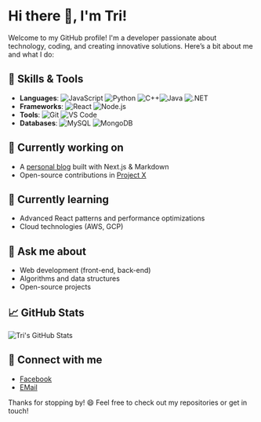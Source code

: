 # Hi there 👋, I'm Tri!

Welcome to my GitHub profile! I'm a developer passionate about technology, coding, and creating innovative solutions. Here’s a bit about me and what I do:

## 🔧 Skills & Tools
- **Languages**: ![JavaScript](https://img.shields.io/badge/-JavaScript-yellow) ![Python](https://img.shields.io/badge/-Python-blue) ![C++](https://img.shields.io/badge/-C++-orange)![Java](https://img.shields.io/badge/-Java-red) ![.NET](https://img.shields.io/badge/-.NET-purple)
- **Frameworks**: ![React](https://img.shields.io/badge/-React-blue) ![Node.js](https://img.shields.io/badge/-Node.js-green)
- **Tools**: ![Git](https://img.shields.io/badge/-Git-black) ![VS Code](https://img.shields.io/badge/-VS%20Code-blue)
- **Databases**: ![MySQL](https://img.shields.io/badge/-MySQL-lightblue) ![MongoDB](https://img.shields.io/badge/-MongoDB-green)

## 🔭 Currently working on
- A [personal blog](#) built with Next.js & Markdown
- Open-source contributions in [Project X](#)

## 🌱 Currently learning
- Advanced React patterns and performance optimizations
- Cloud technologies (AWS, GCP)

## 💬 Ask me about
- Web development (front-end, back-end)
- Algorithms and data structures
- Open-source projects

## 📈 GitHub Stats
![Tri's GitHub Stats](https://github-readme-stats.vercel.app/api?username=your-github-username&show_icons=true&theme=radical)

## 🤝 Connect with me
- [Facebook](https://www.facebook.com/trigondc)
- [EMail](tritrantnt@gmail.com)

Thanks for stopping by! 😄 Feel free to check out my repositories or get in touch!
